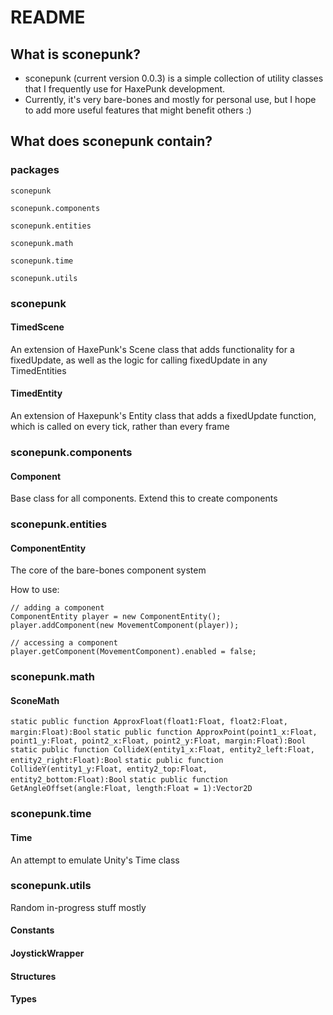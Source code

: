 # README #


## What is sconepunk? ##

- sconepunk (current version 0.0.3) is a simple collection of utility classes that I frequently use for HaxePunk development.
- Currently, it's very bare-bones and mostly for personal use, but I hope to add more useful features that might benefit others :)



## What does sconepunk contain? ##


### packages ###

`sconepunk`

`sconepunk.components`

`sconepunk.entities`

`sconepunk.math`

`sconepunk.time`

`sconepunk.utils`



### **sconepunk** ###

#### TimedScene ####
An extension of HaxePunk's Scene class that adds functionality for a fixedUpdate, as well as the logic for calling fixedUpdate in any TimedEntities

#### TimedEntity ####
An extension of Haxepunk's Entity class that adds a fixedUpdate function, which is called on every tick, rather than every frame



### **sconepunk.components** ###

#### Component ####
Base class for all components. Extend this to create components



### **sconepunk.entities** ###

#### ComponentEntity ####
The core of the bare-bones component system

How to use:

    // adding a component
    ComponentEntity player = new ComponentEntity();
    player.addComponent(new MovementComponent(player));

    // accessing a component
    player.getComponent(MovementComponent).enabled = false;



### **sconepunk.math** ###

#### SconeMath ####

`static public function ApproxFloat(float1:Float, float2:Float, margin:Float):Bool`
`static public function ApproxPoint(point1_x:Float, point1_y:Float, point2_x:Float, point2_y:Float, margin:Float):Bool`
`static public function CollideX(entity1_x:Float, entity2_left:Float, entity2_right:Float):Bool`
`static public function CollideY(entity1_y:Float, entity2_top:Float, entity2_bottom:Float):Bool`
`static public function GetAngleOffset(angle:Float, length:Float = 1):Vector2D`



### **sconepunk.time** ###

#### Time ####
An attempt to emulate Unity's Time class



### **sconepunk.utils** ###

Random in-progress stuff mostly

#### Constants ####

#### JoystickWrapper ####

#### Structures ####

#### Types ####
